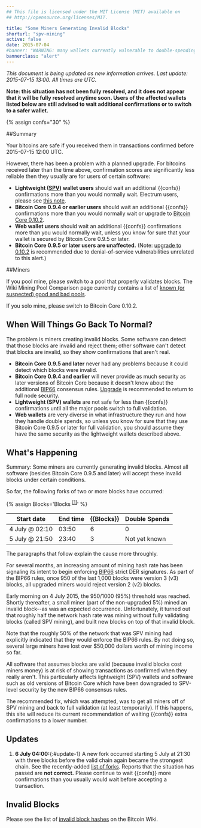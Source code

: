```yaml
---
## This file is licensed under the MIT License (MIT) available on
## http://opensource.org/licenses/MIT.

title: "Some Miners Generating Invalid Blocks"
shorturl: "spv-mining"
active: false
date: 2015-07-04
#banner: "WARNING: many wallets currently vulnerable to double-spending of confirmed transactions (click here to read)"
bannerclass: "alert"
---
```

*This document is being updated as new information arrives.  Last
update: 2015-07-15 13:00.  All times are UTC.*

**Note: this situation has not been fully resolved, and it does not
appear that it will be fully resolved anytime soon. Users of the
affected wallets listed below are still advised to wait additional
confirmations or to switch to a safer wallet.**

{% assign confs="30" %}

##Summary

Your bitcoins are safe if you received them in transactions confirmed before 2015-07-15 12:00 UTC.

However, there has been a problem with a planned upgrade. For
bitcoins received later than the time above, confirmation scores are
significantly less reliable then they usually are for users of
certain software:

- **Lightweight ([SPV][SPV]) wallet users** should wait an additional {{confs}}
confirmations more than you would normally wait.  Electrum users,
please see [this note][electrum note].
- **Bitcoin Core 0.9.4 or earlier users** should wait an
additional {{confs}} confirmations more than you would normally
wait or upgrade to [Bitcoin Core 0.10.2][bitcoin core].
- **Web wallet users** should wait an additional {{confs}} confirmations
more than you would normally wait, unless you know for sure that your
wallet is secured by Bitcoin Core 0.9.5 or later.
- **Bitcoin Core 0.9.5 or later users are unaffected.**  (Note:
[upgrade to 0.10.2][bitcoin core] is recommended due to
denial-of-service vulnerabilities unrelated to this alert.)

##Miners

If you pool mine, please switch to a pool that properly validates
blocks.  The Wiki Mining Pool Comparison page currently contains a list of [known (or
suspected) good and bad pools][pool list].

If you solo mine, please switch to Bitcoin Core 0.10.2.

<h2 id="solution">When Will Things Go Back To Normal?</h2>

The problem is miners creating invalid blocks.  Some software can detect
that those blocks are invalid and reject them; other software can't
detect that blocks are invalid, so they show confirmations that aren't
real.

- **Bitcoin Core 0.9.5 and later** never had any problems because
it could detect which blocks were invalid.
- **Bitcoin Core 0.9.4 and earlier** will never provide as much
security as later versions of Bitcoin Core because it doesn't know
about the additional [BIP66][BIP66]
consensus rules. [Upgrade][bitcoin core] is recommended
to return to full node security.
- **Lightweight (SPV) wallets** are not safe for less than
{{confs}} confirmations until all the major pools switch to full
validation.
- **Web wallets** are very diverse in what infrastructure they
run and how they handle double spends, so unless you know for sure
that they use Bitcoin Core 0.9.5 or later for full validation, you
should assume they have the same security as the lightweight
wallets described above.

<h2 id="cause">What's Happening</h2>

Summary: Some miners are currently generating invalid blocks. Almost
all software (besides Bitcoin Core 0.9.5 and later) will accept these
invalid blocks under certain conditions.

So far, the following forks of two or more blocks have occurred:

{% assign Blocks='Blocks <sup><a href="#invalid-blocks">[1]</a></sup>' %}

<a name="list-of-forks" />

| Start date     | End time | {{Blocks}} | Double Spends |
|----------------|----------|------------|---------------|
| 4 July @ 02:10 | 03:50    | 6          | 0             |
| 5 July @ 21:50 | 23:40    | 3          | Not yet known |


The paragraphs that follow explain the cause more throughly.

For several months, an increasing amount of mining hash rate has been
signaling its intent to begin enforcing [BIP66][BIP66]
strict DER signatures.  As part of the BIP66 rules,
once 950 of the last 1,000 blocks were version 3 (v3) blocks, all
upgraded miners would reject version 2 (v2) blocks.

Early morning on 4 July 2015, the 950/1000 (95%) threshold was
reached. Shortly thereafter, a small miner (part of the non-upgraded
5%) mined an invalid block--as was an expected occurrence.
Unfortunately, it turned out that roughly half the network hash rate
was mining without fully validating blocks (called SPV mining), and
built new blocks on top of that invalid block.

Note that the roughly 50% of the network that was SPV mining had
explicitly indicated that they would enforce the BIP66 rules. By not
doing so, several large miners have lost over $50,000 dollars worth
of mining income so far.

All software that assumes blocks are valid (because invalid blocks
cost miners money) is at risk of showing transactions as confirmed
when they really aren't. This particularly affects lightweight (SPV)
wallets and software such as old versions of Bitcoin Core which have
been downgraded to SPV-level security by the new BIP66 consensus
rules.

The recommended fix, which was attempted, was to
get all miners off of SPV mining and back to full validation (at
least temporarily). If this happens, this site will reduce its
current recommendation of waiting {{confs}} extra confirmations to a
lower number.

## Updates

1. **6 July 04:00:**{:#update-1} A new fork occurred starting 5 July at
21:30 with three blocks before the valid chain again became the
strongest chain. See the recently-added [list of forks](#list-of-forks).
Reports that the situation has passed are **not correct.** Please continue
to wait {{confs}} more confirmations than you usually would wait before
accepting a transaction.

## Invalid Blocks

Please see the list of [invalid block hashes][] on the Bitcoin Wiki.

<!--
<div style="text-align:right">
  <i>This notice last updated: 2015-07-04 06:00 UTC</i>
</div>
-->

[BIP66]: https://github.com/bitcoin/bips/blob/master/bip-0066.mediawiki
[pool list]: https://en.bitcoin.it/wiki/Comparison_of_mining_pools#SPV_Mining_.2F_Old_Bitcoin_Core
[bitcoin core]: https://bitcoincore.org/en/download
[SPV]: http://bitcoin.stackexchange.com/questions/4649/what-is-an-spv-client
[electrum note]: https://en.bitcoin.it/wiki/July_2015_Forks#Electrum
[invalid block hashes]: https://en.bitcoin.it/wiki/July_2015_Forks#Invalid_Block_Hashes
